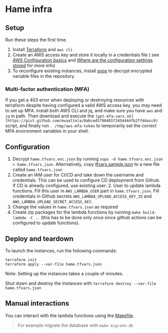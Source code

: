# Hame infra

## Setup

Run these steps the first time.

1. Install [Terraform](https://terraform.io) and `aws cli`
2. Create an AWS access key and store it locally in a credentials file (
   see [AWS Configuration basics](https://docs.aws.amazon.com/cli/latest/userguide/cli-configure-quickstart.html#cli-configure-quickstart-config)
   and [Where are the configuration settings stored](https://docs.aws.amazon.com/cli/latest/userguide/cli-configure-files.html)
   for more info)
3. To reconfigure existing instances, install [sops](   ) to decrypt encrypted variable files in the repository.

### Multi-factor authentication (MFA)

If you get a 403 error when deploying or destroying resources with terraform despite having configured a valid AWS
access key, you may need to set up MFA. Install both AWS CLI and jq, and make sure you have `aws` and `jq` in path. Then
download and execute the `[get-mfa-vars.sh](https://gist.github.com/mvaaltola/0abced5790401f2454444fb2ffd4acc0)` script,
and finally run `. /tmp/aws-mfa-token` to temporarily set the correct MFA environment variables in your shell.

## Configuration

1. Decrypt `hame.tfvars.enc.json` by running `sops -d hame.tfvars.enc.json > hame.tfvars.json`. Alternatively, copy [tfvars.sample.json](tfvars.sample.json) to a new file called `hame.tfvars.json`
2. Create an IAM user for CI/CD and take down the username and credentials. This can be used to configure CD deployment from Github. If CD is already configured, use existing user:
   2. User to update lambda functions. Fill this user in `AWS_LAMBDA_USER` part in `hame.tfvars.json`. Fill credentials in Github secrets `AWS_LAMBDA_UPLOAD_ACCESS_KEY_ID` and `AWS_LAMBDA_UPLOAD_SECRET_ACCESS_KEY`.
3. Change the values in `hame.tfvars.json` as required
4. Create zip packages for the lambda functions by running `make build-lambda -C ..` (this
   has to be done only once since github actions can be configured to update functions).

## Deploy and teardown

To launch the instances, run the following commands:

```shell
terraform init
terraform apply --var-file hame.tfvars.json
```

Note: Setting up the instances takes a couple of minutes.

Shut down and destroy the instances with `terraform destroy --var-file hame.tfvars.json`

## Manual interactions

You can interact with the lambda functions using the [Makefile](./Makefile).

> For example migrate the database with `make migrate-db`
